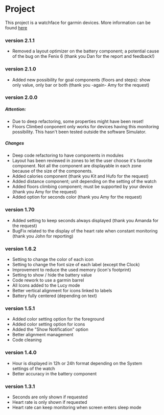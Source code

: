 # Project
This project is a watchface for garmin devices.
More information can be found [here](https://apps.garmin.com/en-US/apps/c69e79c4-9263-4f09-9dc8-a7c22c6bc03d)

### version 2.1.1
* Removed a layout optimizer on the battery component; a potential cause of the bug on the Fenix 6 (thank you Dan for the report and feedback!)

### version 2.1.0
* Added new possibility for goal components (floors and steps): show only value, only bar or both (thank you -again- Amy for the request)

### version 2.0.0
##### Attention:
* Due to deep refactoring, some properties might have been reset!
* Floors Climbed conponent only works for devices having this monitoring possibility. This hasn't been tested outside the software Simulator.

##### Changes
* Deep code refactoring to have components in modules
* Layout has been reviewed in zones to let the user choose it's favorite component. Not all the component are displayable in each zone because of the size of the components.
* Added calories component (thank you Kit and Hufo for the request)
* Added distance component; unit depending on the setting of the watch
* Added floors climbing component; must be supported by your device (thank you Amy for the request)
* Added option for seconds color (thank you Amy for the request)

### version 1.70
* Added setting to keep seconds always displayed (thank you Amanda for the request)
* BugFix related to the display of the heart rate when constant monitoring (thank you John for reporting)

### version 1.6.2
* Setting to change the color of each icon
* Setting to change the font size of each label (except the Clock)
* Improvement to reduce the used memory (icon's footprint)
* Setting to show / hide the battery value
* Code rework to use a garmin barrel
* All Icons added to the Lucy mode
* Better vertical alignment for icons linked to labels
* Battery fully centered (depending on text)

### version 1.5.1
* Added color setting option for the foreground
* Added color setting option for icons
* Added the "Show Notification" option
* Better alignment management
* Code cleaning

### version 1.4.0
* Hour is displayed in 12h or 24h format depending on the System settings of the watch
* Better accuracy in the battery component

### version 1.3.1
* Seconds are only shown if requested
* Heart rate is only shown if requested
* Heart rate can keep monitoring when screen enters sleep mode